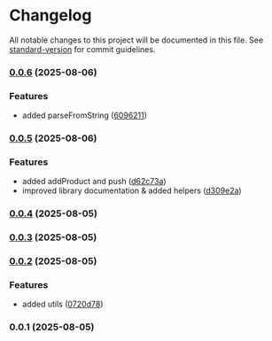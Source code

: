 # Changelog

All notable changes to this project will be documented in this file. See [standard-version](https://github.com/conventional-changelog/standard-version) for commit guidelines.

### [0.0.6](https://github.com/doeixd/parse-shopify-csv/compare/v0.0.5...v0.0.6) (2025-08-06)


### Features

* added parseFromString ([6096211](https://github.com/doeixd/parse-shopify-csv/commit/6096211619f755c0e759bd9dbd43ccfc8ac3ec36))

### [0.0.5](https://github.com/doeixd/parse-shopify-csv/compare/v0.0.4...v0.0.5) (2025-08-06)


### Features

* added addProduct and push ([d62c73a](https://github.com/doeixd/parse-shopify-csv/commit/d62c73a37cfd4e6c8d2288a11cc8980adb43237b))
* improved library documentation & added helpers ([d309e2a](https://github.com/doeixd/parse-shopify-csv/commit/d309e2a75ca6090a8769f2577bee976edc598ee5))

### [0.0.4](https://github.com/doeixd/parse-shopify-csv/compare/v0.0.3...v0.0.4) (2025-08-05)

### [0.0.3](https://github.com/doeixd/parse-shopify-csv/compare/v0.0.2...v0.0.3) (2025-08-05)

### [0.0.2](https://github.com/doeixd/parse-shopify-csv/compare/v0.0.1...v0.0.2) (2025-08-05)


### Features

* added utils ([0720d78](https://github.com/doeixd/parse-shopify-csv/commit/0720d78942a9b10d6ee8978c8f54b87f4d3117b7))

### 0.0.1 (2025-08-05)
